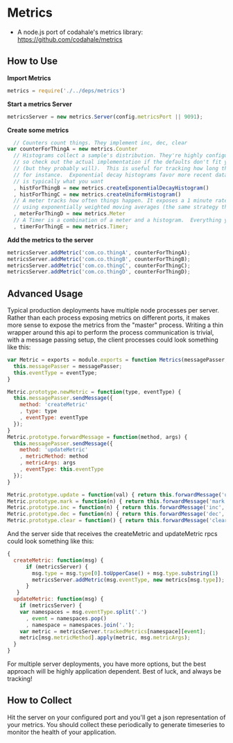 Metrics
=======

* A node.js port of codahale's metrics library: https://github.com/codahale/metrics

How to Use
----------

**Import Metrics**

```javascript
metrics = require('./../deps/metrics')
```

**Start a metrics Server**

```javascript
metricsServer = new metrics.Server(config.metricsPort || 9091);
```

**Create some metrics**

```javascript
  // Counters count things. They implement inc, dec, clear
var counterForThingA = new metrics.Counter
  // Histograms collect a sample's distribution. They're highly configurable,
  // so check out the actual implementation if the defaults don't fit your needs
  // (but they probably will).  This is useful for tracking how long things take
  // for instance.  Exponential decay histograms favor more recent data, which
  // is typically what you want
  , histForThingB = new metrics.createExponentialDecayHistogram()
  , histForThingC = new metrics.createUniformHistogram()
  // A meter tracks how often things happen. It exposes a 1 minute rate, a 5 minute rate, and a 15 minute rate
  // using exponentially weighted moving averages (the same strategy that unix load average takes)
  , meterForThingD = new metrics.Meter
  // A Timer is a combination of a meter and a histogram.  Everything you could possibly want!
  , timerForThingE = new metrics.Timer;
```

**Add the metrics to the server**

```javascript
metricsServer.addMetric('com.co.thingA', counterForThingA);
metricsServer.addMetric('com.co.thingB', counterForThingB);
metricsServer.addMetric('com.co.thingC', counterForThingC);
metricsServer.addMetric('com.co.thingD', counterForThingD);
```


Advanced Usage
--------------
Typical production deployments have multiple node processes per server.  Rather than each process exposing metrics on different ports, it makes more sense to expose the metrics from the "master" process.  Writing a thin wrapper around this api to perform the process communication is trivial, with a message passing setup, the client processes could look something like this:

```javascript
var Metric = exports = module.exports = function Metrics(messagePasser, eventType) {
  this.messagePasser = messagePasser;
  this.eventType = eventType;
}

Metric.prototype.newMetric = function(type, eventType) {
  this.messagePasser.sendMessage({
    method: 'createMetric'
    , type: type
    , eventType: eventType
  });
}
Metric.prototype.forwardMessage = function(method, args) {
  this.messagePasser.sendMessage({
    method: 'updateMetric'
    , metricMethod: method
    , metricArgs: args
    , eventType: this.eventType
  }); 
}

Metric.prototype.update = function(val) { return this.forwardMessage('update', [val]); }
Metric.prototype.mark = function(n) { return this.forwardMessage('mark', [n]); }
Metric.prototype.inc = function(n) { return this.forwardMessage('inc', [n]); }
Metric.prototype.dec = function(n) { return this.forwardMessage('dec', [n]); }
Metric.prototype.clear = function() { return this.forwardMessage('clear'); }
```

And the server side that receives the createMetric and updateMetric rpcs could look something like this:

```javascript
{
  createMetric: function(msg) {
      if (metricsServer) {
        msg.type = msg.type[0].toUpperCase() + msg.type.substring(1)
        metricsServer.addMetric(msg.eventType, new metrics[msg.type]);
      }
   }
  updateMetric: function(msg) {
    if (metricsServer) {
    var namespaces = msg.eventType.split('.')
      , event = namespaces.pop()
      , namespace = namespaces.join('.');
    var metric = metricsServer.trackedMetrics[namespace][event];
    metric[msg.metricMethod].apply(metric, msg.metricArgs);
  }
}
```

For multiple server deployments, you have more options, but the best approach will be highly application dependent. Best of luck, and always be tracking!

How to Collect
--------------

Hit the server on your configured port and you'll get a json representation of your metrics.  You should collect these periodically to generate timeseries to monitor the health of your application.
